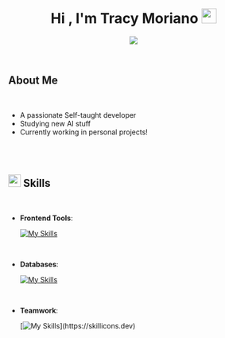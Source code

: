 <h1 align="center"><b>Hi , I'm Tracy Moriano </b><img src="https://media.giphy.com/media/hvRJCLFzcasrR4ia7z/giphy.gif" width="30"></h1>
<!--  -->
<p align="center">
  <a href="https://github.com/DenverCoder1/readme-typing-svg"><img src="https://readme-typing-svg.herokuapp.com?font=Time+New+Roman&color=cyan&size=25&center=true&vCenter=true&width=600&height=100&lines=Frontend+Developer;Software+Engineer;Apassionate+by+technology"></a>
</p>

<br>

## About Me

<br>

- A passionate Self-taught developer 
- Studying new AI stuff 
- Currently working in personal projects! 

<br><br>


## <img src="https://media2.giphy.com/media/QssGEmpkyEOhBCb7e1/giphy.gif?cid=ecf05e47a0n3gi1bfqntqmob8g9aid1oyj2wr3ds3mg700bl&rid=giphy.gif" width ="25"><b> Skills</b>
<br>

<p align="center">

- **Frontend Tools**:
    
    [![My Skills](https://skillicons.dev/icons?i=html,css,js,react)](https://skillicons.dev)

<br>

- **Databases**:

    [![My Skills](https://skillicons.dev/icons?i=mysql,sqlite,postgres,mongodb,supabase)](https://skillicons.dev)

<br>

- **Teamwork**:

    [![My Skills](https://skillicons.dev/icons?i=git,github,discord,gmail,)](https://skillicons.dev)	

<br>

<br>
<br>
<br>


</div>
<br>
<br>
